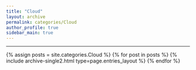 ```yaml
---
title: "Cloud"
layout: archive
permalink: categories/Cloud
author_profile: true
sidebar_main: true
---
```


<!-- 공백이 포함되어 있는 카테고리 이름의 경우 site.categories['a b c'] 이런식으로! -->

***

{% assign posts = site.categories.Cloud %}
{% for post in posts %} {% include archive-single2.html type=page.entries_layout %} {% endfor %}
